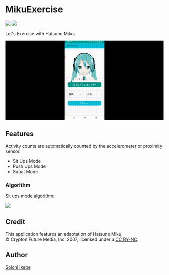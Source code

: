# MikuExercise
 
![](https://github.com/Aqua-ix/MikuExercise/workflows/Android%20CI/badge.svg)
![](https://img.shields.io/github/license/Aqua-ix/MikuExercise)

Let's Exercise with Hatsune Miku.

<img src="demo/situps_demo.gif" width="600px">

## Features

Activity counts are automatically counted by the accelerometer or proximity sensor.

- Sit Ups Mode
- Push Ups Mode
- Squat Mode

### Algorithm

Sit ups mode algorithm:

<img src="https://user-images.githubusercontent.com/29789286/198051134-57dd901c-03db-4dcc-812c-19d60cccf58e.png" width="600px">

## Credit

This application features an adaptation of Hatsune Miku,  
© Crypton Future Media, Inc. 2007, licensed under a [CC BY-NC](http://creativecommons.org/licenses/by-nc/3.0/).

## Author

[Soichi Ikebe](https://github.com/Aqua-ix)
